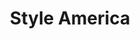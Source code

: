 ---
title: "Style America"
url: /albuquerque/style-america-juan-tabo-boulevard-northeast/
shop: Friseur
---